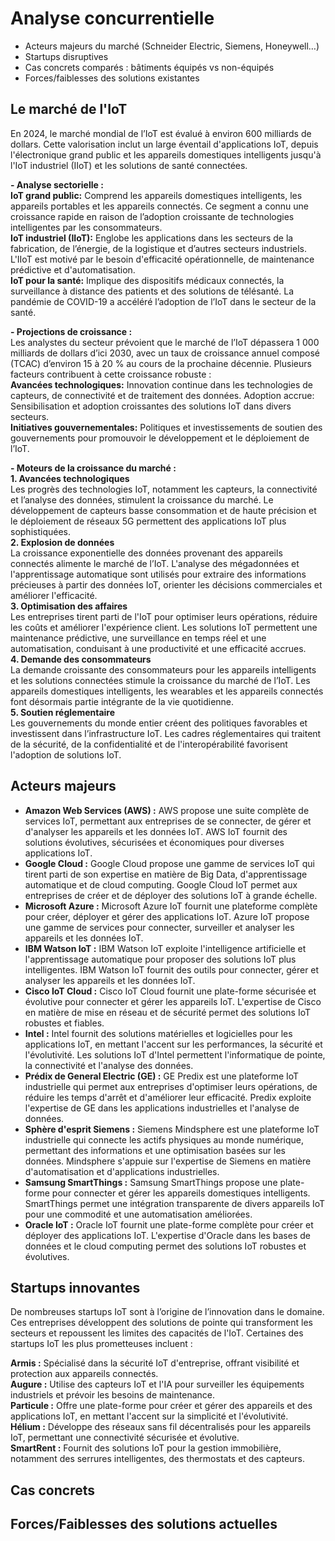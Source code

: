 # Analyse concurrentielle
- Acteurs majeurs du marché (Schneider Electric, Siemens, Honeywell…)  
- Startups disruptives  
- Cas concrets comparés : bâtiments équipés vs non-équipés  
- Forces/faiblesses des solutions existantes  

## Le marché de l'IoT
En 2024, le marché mondial de l’IoT est évalué à environ 600 milliards de dollars. Cette valorisation inclut un large éventail d'applications IoT, depuis l'électronique grand public et les appareils domestiques intelligents jusqu'à l'IoT industriel (IIoT) et les solutions de santé connectées.  
  
**- Analyse sectorielle :**  
**IoT grand public:** Comprend les appareils domestiques intelligents, les appareils portables et les appareils connectés. Ce segment a connu une croissance rapide en raison de l’adoption croissante de technologies intelligentes par les consommateurs.  
**IoT industriel (IIoT):** Englobe les applications dans les secteurs de la fabrication, de l’énergie, de la logistique et d’autres secteurs industriels. L'IIoT est motivé par le besoin d'efficacité opérationnelle, de maintenance prédictive et d'automatisation.  
**IoT pour la santé:** Implique des dispositifs médicaux connectés, la surveillance à distance des patients et des solutions de télésanté. La pandémie de COVID-19 a accéléré l’adoption de l’IoT dans le secteur de la santé.  
  
**- Projections de croissance :**  
Les analystes du secteur prévoient que le marché de l’IoT dépassera 1 000 milliards de dollars d’ici 2030, avec un taux de croissance annuel composé (TCAC) d’environ 15 à 20 % au cours de la prochaine décennie. Plusieurs facteurs contribuent à cette croissance robuste :  
**Avancées technologiques:** Innovation continue dans les technologies de capteurs, de connectivité et de traitement des données.
Adoption accrue: Sensibilisation et adoption croissantes des solutions IoT dans divers secteurs.  
**Initiatives gouvernementales:** Politiques et investissements de soutien des gouvernements pour promouvoir le développement et le déploiement de l’IoT.  

**- Moteurs de la croissance du marché :**  
**1. Avancées technologiques**  
Les progrès des technologies IoT, notamment les capteurs, la connectivité et l’analyse des données, stimulent la croissance du marché. Le développement de capteurs basse consommation et de haute précision et le déploiement de réseaux 5G permettent des applications IoT plus sophistiquées.  
**2. Explosion de données**  
La croissance exponentielle des données provenant des appareils connectés alimente le marché de l’IoT. L'analyse des mégadonnées et l'apprentissage automatique sont utilisés pour extraire des informations précieuses à partir des données IoT, orienter les décisions commerciales et améliorer l'efficacité.  
**3. Optimisation des affaires**  
Les entreprises tirent parti de l'IoT pour optimiser leurs opérations, réduire les coûts et améliorer l'expérience client. Les solutions IoT permettent une maintenance prédictive, une surveillance en temps réel et une automatisation, conduisant à une productivité et une efficacité accrues.  
**4. Demande des consommateurs**  
La demande croissante des consommateurs pour les appareils intelligents et les solutions connectées stimule la croissance du marché de l’IoT. Les appareils domestiques intelligents, les wearables et les appareils connectés font désormais partie intégrante de la vie quotidienne.  
**5. Soutien réglementaire**  
Les gouvernements du monde entier créent des politiques favorables et investissent dans l’infrastructure IoT. Les cadres réglementaires qui traitent de la sécurité, de la confidentialité et de l'interopérabilité favorisent l'adoption de solutions IoT.  


## Acteurs majeurs
- **Amazon Web Services (AWS) :** AWS propose une suite complète de services IoT, permettant aux entreprises de se connecter, de gérer et d'analyser les appareils et les données IoT. AWS IoT fournit des solutions évolutives, sécurisées et économiques pour diverses applications IoT.  
- **Google Cloud :** Google Cloud propose une gamme de services IoT qui tirent parti de son expertise en matière de Big Data, d'apprentissage automatique et de cloud computing. Google Cloud IoT permet aux entreprises de créer et de déployer des solutions IoT à grande échelle.  
- **Microsoft Azure :** Microsoft Azure IoT fournit une plateforme complète pour créer, déployer et gérer des applications IoT. Azure IoT propose une gamme de services pour connecter, surveiller et analyser les appareils et les données IoT.  
- **IBM Watson IoT :** IBM Watson IoT exploite l'intelligence artificielle et l'apprentissage automatique pour proposer des solutions IoT plus intelligentes. IBM Watson IoT fournit des outils pour connecter, gérer et analyser les appareils et les données IoT.  
- **Cisco IoT Cloud :** Cisco IoT Cloud fournit une plate-forme sécurisée et évolutive pour connecter et gérer les appareils IoT. L'expertise de Cisco en matière de mise en réseau et de sécurité permet des solutions IoT robustes et fiables.  
- **Intel :** Intel fournit des solutions matérielles et logicielles pour les applications IoT, en mettant l'accent sur les performances, la sécurité et l'évolutivité. Les solutions IoT d'Intel permettent l'informatique de pointe, la connectivité et l'analyse des données.  
- **Prédix de General Electric (GE) :** GE Predix est une plateforme IoT industrielle qui permet aux entreprises d'optimiser leurs opérations, de réduire les temps d'arrêt et d'améliorer leur efficacité. Predix exploite l'expertise de GE dans les applications industrielles et l'analyse de données.  
- **Sphère d'esprit Siemens :** Siemens Mindsphere est une plateforme IoT industrielle qui connecte les actifs physiques au monde numérique, permettant des informations et une optimisation basées sur les données. Mindsphere s'appuie sur l'expertise de Siemens en matière d'automatisation et d'applications industrielles.  
- **Samsung SmartThings :** Samsung SmartThings propose une plate-forme pour connecter et gérer les appareils domestiques intelligents. SmartThings permet une intégration transparente de divers appareils IoT pour une commodité et une automatisation améliorées.  
- **Oracle IoT :** Oracle IoT fournit une plate-forme complète pour créer et déployer des applications IoT. L'expertise d'Oracle dans les bases de données et le cloud computing permet des solutions IoT robustes et évolutives.

## Startups innovantes 
De nombreuses startups IoT sont à l’origine de l’innovation dans le domaine. Ces entreprises développent des solutions de pointe qui transforment les secteurs et repoussent les limites des capacités de l'IoT. Certaines des startups IoT les plus prometteuses incluent :  

**Armis :** Spécialisé dans la sécurité IoT d'entreprise, offrant visibilité et protection aux appareils connectés.  
**Augure :** Utilise des capteurs IoT et l'IA pour surveiller les équipements industriels et prévoir les besoins de maintenance.  
**Particule :** Offre une plate-forme pour créer et gérer des appareils et des applications IoT, en mettant l'accent sur la simplicité et l'évolutivité.  
**Hélium :** Développe des réseaux sans fil décentralisés pour les appareils IoT, permettant une connectivité sécurisée et évolutive.  
**SmartRent :** Fournit des solutions IoT pour la gestion immobilière, notamment des serrures intelligentes, des thermostats et des capteurs.  

## Cas concrets

## Forces/Faiblesses des solutions actuelles
